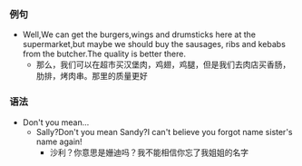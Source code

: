 ### 例句

- Well,We can get the burgers,wings and drumsticks here at the supermarket,but maybe we should buy the sausages, ribs and kebabs from the butcher.The quality is better there.
  - 那么，我们可以在超市买汉堡肉，鸡翅，鸡腿，但是我们去肉店买香肠，肋排，烤肉串。那里的质量更好

### 语法

- Don't you mean...
  - Sally?Don't you mean Sandy?I can't believe you forgot name sister's name again!
    - 沙利？你意思是姗迪吗？我不能相信你忘了我姐姐的名字

